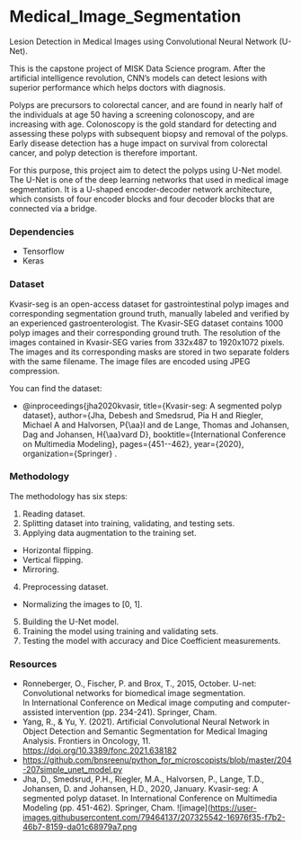 # Medical_Image_Segmentation

Lesion Detection in Medical Images using Convolutional Neural Network (U-Net).

This is the capstone project of MISK Data Science program.
After the artificial intelligence revolution, CNN’s models can detect lesions with superior performance which helps doctors with diagnosis. 

Polyps are precursors to colorectal cancer, and are found in nearly half of the individuals at age 50 having a screening colonoscopy, and are increasing with age. Colonoscopy is the gold standard for detecting and assessing these polyps with subsequent biopsy and removal of the polyps. Early disease detection has a huge impact on survival from colorectal cancer, and polyp detection is therefore important.

For this purpose, this project aim to detect the polyps using U-Net model. The U-Net is one of the deep learning networks that used in medical image segmentation. It is a U-shaped encoder-decoder network architecture, which consists of four encoder blocks and four decoder blocks that are connected via a bridge. 

### Dependencies
* Tensorflow
* Keras

### Dataset
Kvasir-seg is an open-access dataset for gastrointestinal polyp images and corresponding segmentation ground truth, manually labeled and verified by an experienced gastroenterologist.
The Kvasir-SEG dataset contains 1000 polyp images and their corresponding ground truth.
The resolution of the images contained in Kvasir-SEG varies from 332x487 to 1920x1072 pixels.
The images and its corresponding masks are stored in two separate folders with the same filename.
The image files are encoded using JPEG compression.

You can find the dataset:
* @inproceedings{jha2020kvasir, title={Kvasir-seg: A segmented polyp dataset}, author={Jha, Debesh and Smedsrud, Pia H and Riegler, Michael A and Halvorsen, P{\aa}l and de Lange, Thomas and Johansen, Dag and Johansen, H{\aa}vard D}, booktitle={International Conference on Multimedia Modeling}, pages={451--462}, year={2020}, organization={Springer} .

### Methodology
The methodology has six steps:
1. Reading dataset.
2. Splitting dataset into training, validating, and testing sets.
3. Applying data augmentation to the training set.
* Horizontal flipping.
* Vertical flipping.
* Mirroring.
4. Preprocessing dataset. 
* Normalizing the images to [0, 1].
5. Building the U-Net model.
6. Training the model using training and validating sets.
7. Testing the model with accuracy and Dice Coefficient measurements.

### Resources
* Ronneberger, O., Fischer, P. and Brox, T., 2015, October. U-net: Convolutional networks for biomedical image segmentation. In International Conference on Medical image computing and computer-assisted intervention (pp. 234-241). Springer, Cham.
* Yang, R., & Yu, Y. (2021). Artificial Convolutional Neural Network in Object Detection and Semantic Segmentation for Medical Imaging Analysis. Frontiers in Oncology, 11. https://doi.org/10.3389/fonc.2021.638182
* https://github.com/bnsreenu/python_for_microscopists/blob/master/204-207simple_unet_model.py
* Jha, D., Smedsrud, P.H., Riegler, M.A., Halvorsen, P., Lange, T.D., Johansen, D. and Johansen, H.D., 2020, January. Kvasir-seg: A segmented polyp dataset. In International Conference on Multimedia Modeling (pp. 451-462). Springer, Cham.
![image](https://user-images.githubusercontent.com/79464137/207325542-16976f35-f7b2-46b7-8159-da01c68979a7.png
